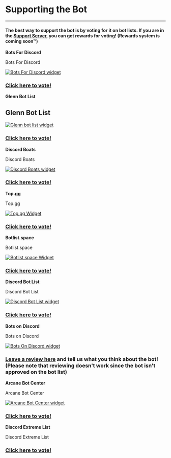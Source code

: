 # Supporting the Bot
---
#### The best way to support the bot is by voting for it on bot lists. If you are in the [Support Server](https://discord.gg/MTwj6wG), you can get rewards for voting! (Rewards system is coming soon™️)

**Bots For Discord**

Bots For Discord

[![Bots For Discord widget](https://botsfordiscord.com/api/bot/673994042450903089/widget)](https://botsfordiscord.com/bots/673994042450903089)
### [Click here to vote!](https://botsfordiscord.com/bot/673994042450903089/vote)

**Glenn Bot List**

Glenn Bot List
---
[![Glenn bot list widget](https://glennbotlist.xyz/bot/673994042450903089/widget)](https://glennbotlist.xyz/bot/673994042450903089)
### [Click here to vote!](https://glennbotlist.xyz/bot/673994042450903089/vote)

**Discord Boats**

Discord Boats

[![Discord Boats widget](https://discord.boats/api/widget/673994042450903089)](https://discord.boats/bot/673994042450903089)
### [Click here to vote!](https://discord.boats/bot/673994042450903089/vote)

**Top.gg**

Top.gg

[![Top.gg Widget](https://discordbots.org/api/widget/673994042450903089.svg)](https://discordbots.org/bot/673994042450903089)
### [Click here to vote!](https://top.gg/bot/673994042450903089/vote)

**Botlist.space**

Botlist.space

[![Botlist.space Widget](https://api.botlist.space/widget/673994042450903089/5?rounded=true&shadows=true&background=7289da)](https://botlist.space/bot/673994042450903089?utm_source=bls&utm_medium=widget&utm_campaign=673994042450903089)
### [Click here to vote!](https://botlist.space/bot/673994042450903089/upvote)

**Discord Bot List**

Discord Bot List

[![Discord Bot List widget](https://discordbotlist.com/bots/673994042450903089/widget?bg=7289da)](https://discordbotlist.com/bots/673994042450903089)
### [Click here to vote!](https://discordbotlist.com/bots/673994042450903089/upvote)


**Bots on Discord**

Bots on Discord

[![Bots On Discord widget](https://bots.ondiscord.xyz/bots/673994042450903089/embed?showGuilds=true)](https://bots.ondiscord.xyz/bots/673994042450903089)
### [Leave a review here](https://bots.ondiscord.xyz/bots/673994042450903089/review) and tell us what you think about the bot! (Please note that reviewing doesn't work since the bot isn't approved on the bot list)

**Arcane Bot Center**

Arcane Bot Center

[![Arcane Bot Center widget](https://arcane-center.xyz/api/widget/673994042450903089.svg)](https://arcane-center.xyz/bot/673994042450903089)
### [Click here to vote!](https://arcane-center.xyz/bot/673994042450903089)

**Discord Extreme List**

Discord Extreme List
### [Click here to vote!](https://discordextremelist.xyz/bots/673994042450903089/upvote)

